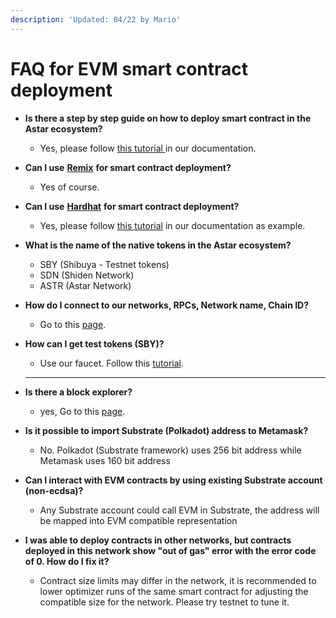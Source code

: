 ```yaml
---
description: 'Updated: 04/22 by Mario'
---
```


# FAQ for EVM smart contract deployment

*   **Is there a step by step guide on how to deploy smart contract in the Astar ecosystem?**

    * Yes, please follow [this tutorial ](../../../tutorial/develop-and-deploy-your-first-smart-contract-on-aster-shiden-evm/)in our documentation.


*   **Can I use** [**Remix**](http://remix.ethereum.org/#optimize=false\&runs=200\&evmVersion=null\&version=soljson-v0.8.1+commit.df193b15.js) **for smart contract deployment?**

    * Yes of course.


*   **Can I use** [**Hardhat**](https://hardhat.org/) **for smart contract deployment?**

    * Yes, please follow [this tutorial](using-hardhat.md) in our documentation as example.


*   **What is the name of the native tokens in the Astar ecosystem?**

    * SBY (Shibuya - Testnet tokens)
    * SDN (Shiden Network)
    * ASTR (Astar Network)


*   **How do I connect to our networks, RPCs, Network name, Chain ID?**

    * Go to this [page](../../../integration/network-details.md).


*   **How can I get test tokens (SBY)?**

    * Use our faucet. Follow this [tutorial](../../testnet-faucet.md).

    ****
*   **Is there a block explorer?**

    * yes, Go to this [page](../../../integration/network-details.md).


*   **Is it possible to import Substrate (Polkadot) address to Metamask?**

    * No. Polkadot (Substrate framework) uses 256 bit address while Metamask uses 160 bit address


*   **Can I interact with EVM contracts by using existing Substrate account (non-ecdsa)?**

    * Any Substrate account could call EVM in Substrate, the address will be mapped into EVM compatible representation


* **I was able to deploy contracts in other networks, but contracts deployed in this network show "out of gas" error with the error code of 0. How do I fix it?**
  * Contract size limits may differ in the network, it is recommended to lower optimizer runs of the same smart contract for adjusting the compatible size for the network. Please try testnet to tune it.
